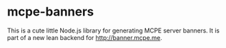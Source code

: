 mcpe-banners
============
This is a cute little Node.js library for generating MCPE server banners. It is part of a new lean backend for http://banner.mcpe.me.




